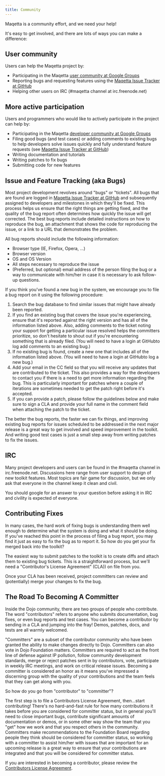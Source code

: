 ```yaml
---
title: Community
---
```


Maqetta is a community effort, and we need your help!

It's easy to get involved, and there are lots of ways you can make a difference:

User community
--------------

Users can help the Maqetta project by:

*   Participating in the Maqetta [user community at Google Groups](http://groups.google.com/group/maqetta-users)
*   Reporting bugs and requesting features using the [Maqetta Issue Tracker at GitHub](https://github.com/maqetta/maqetta/issues)
*   Helping other users on IRC (#maqetta channel at irc.freenode.net)

More active participation
-------------------------

Users and programmers who would like to actively participate in the project can help by:

*   Participating in the Maqetta [developer community at Google Groups](http://groups.google.com/group/maqetta-devs)
*   Filing good bugs (and test cases) or adding comments to existing bugs to help developers solve issues quickly and fully understand feature requests (see [Maqetta Issue Tracker at GitHub](https://github.com/maqetta/maqetta/issues))
*   Writing documentation and tutorials
*   Writing patches to fix bugs
*   Submitting code for new features

Issue and Feature Tracking (aka Bugs)
-------------------------------------

Most project development revolves around "bugs" or "tickets". All bugs that are found are logged in [Maqetta Issue Tracker at GitHub](https://github.com/maqetta/maqetta/issues) and subsequently assigned to developers and milestones in which they'll be fixed. This process helps us ensure that the right things are getting fixed, and the quality of the bug report often determines how quickly the issue will get corrected. The best bug reports include detailed instructions on how to reproduce the bug, an attachment that shows the code for reproducing the issue, or a link to a URL that demonstrates the problem.

All bug reports should include the following information:

*   Browser type (IE, Firefox, Opera, ...)
*   Browser version
*   OS and OS Version
*   All steps necessary to reproduce the issue
*   (Preferred, but optional) email address of the person filing the bug or a way to communicate with him/her in case it is necessary to ask follow-up questions.

If you think you've found a new bug in the system, we encourage you to file a bug report on it using the following procedure:

1.  Search the bug database to find similar issues that might have already been reported.
2.  If you find an existing bug that covers the issue you're experiencing, ensure that it's reported against the right version and has all of the information listed above. Also, adding comments to the ticket noting your support for getting a particular issue resolved helps the committers prioritize, so don't hesitate to shout out if you're encountering something that is already filed. (You will need to have a login at GitHubto log add comments to an existing bug.)
3.  If no existing bug is found, create a new one that includes all of the information listed above. (You will need to have a login at GitHubto log a new bug.)
4.  Add your email in the CC field so that you will receive any updates that are contributed to the ticket. This also provides a way for the developers to contact you if there is a need to get more information regarding the bug. This is particularly important for patches where a couple of iterations are sometimes needed to get the patch right before it's accepted.
5.  If you can provide a patch, please follow the guidelines below and make sure to sign a CLA and provide your full name in the comment field when attaching the patch to the ticket.

The better the bug reports, the faster we can fix things, and improving existing bug reports for issues scheduled to be addressed in the next major release is a great way to get involved and speed improvement in the toolkit. And writing good test cases is just a small step away from writing patches to fix the issues.

IRC
---

Many project developers and users can be found in the #maqetta channel in irc.freenode.net. Discussions here range from user support to design of new toolkit features. Most topics are fair game for discussion, but we only ask that everyone in the channel keep it clean and civil.

You should google for an answer to your question before asking it in IRC and civility is expected of everyone.

Contributing Fixes
------------------

In many cases, the hard work of fixing bugs is understanding them well enough to determine what the system is doing and what it should be doing. If you've reached this point in the process of filing a bug report, you may find it just as easy to fix the bug as to report it. So how do you get your fix merged back into the toolkit?

The easiest way to submit patches to the toolkit is to create diffs and attach them to existing bug tickets. This is a straightforward process, but we'll need a "Contributor's License Agreement" (CLA)) on file from you.

Once your CLA has been received, project committers can review and (potentially) merge your changes to fix the bug.

The Road To Becoming A Committer
--------------------------------

Inside the Dojo community, there are two groups of people who contribute. The word "contributors" refers to anyone who submits documentation, bug fixes, or even bug reports and test cases. You can become a contributor by sending in a CLA and jumping into the fray! Demos, patches, docs, and tests are all warmly welcomed.

"Committers" are a subset of the contributor community who have been granted the ability to make changes directly to Dojo. Committers can also vote in Dojo Foundation matters. Committers are required to act as the front line of defense against IP pollution, follow community development standards, merge or reject patches sent in by contributors, vote, participate in weekly IRC meetings, and work on critical release issues. Becoming a committer is considered an honor as it means you've impressed a discerning group with the quality of your contributions and the team feels that they can get along with you.

So how do you go from "contributor" to "committer"?

The first step is to file a Contributors License Agreement, then...start contributing! There's no hard-and-fast rule for how many contributions it takes before you are considered for committer status, but in general you'll need to close important bugs, contribute significant amounts of documentation or demos, or in some other way show the team that you "get" how we work and that you respect others in the community. Committers make recommendations to the Foundation Board regarding people they think should be considered for committer status, so working with a committer to assist him/her with issues that are important for an upcoming release is a great way to ensure that your contributions are integrated and that you will be considered for committer status.

If you are interested in becoming a contributor, please review the [Contributors License Agreement](http://dojofoundation.org/about/cla).